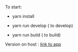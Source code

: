 To start:

-   yarn install

-   yarn run develop ( to develop)

-   yarn run build ( to build)

Version on host : [link to app](http://volodymyrbuts.kl.com.ua/)
